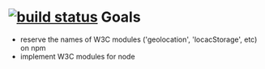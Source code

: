 [![build status](https://secure.travis-ci.org/coolaj86/node-browser-compat.png)](http://travis-ci.org/coolaj86/node-browser-compat)
Goals
===

  * reserve the names of W3C modules ('geolocation', 'locacStorage', etc) on npm
  * implement W3C modules for node

